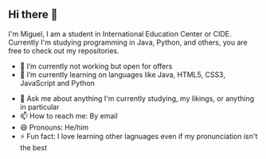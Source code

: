 ## Hi there 👋

I'm Miguel, I am a student in International Education Center or CIDE. Currently I'm studying programming in Java, Python, and others, you are free to check out my repositories.
<!--
**MiguelA-Zurita/MiguelA-Zurita** is a ✨ _special_ ✨ repository because its `README.md` (this file) appears on your GitHub profile.

Here are some ideas to get you started: -->

- 🔭 I’m currently not working but open for offers 
- 🌱 I’m currently learning on languages like Java, HTML5, CSS3, JavaScript and Python
<!-- - 👯 I’m looking to collaborate on ...
 🤔 I’m looking for help with ... -->
- 💬 Ask me about anything I'm currently studying, my likings, or anything in particular 
- 📫 How to reach me: By email 
- 😄 Pronouns: He/him
- ⚡ Fun fact: I love learning other lagnuages even if my pronunciation isn't the best

